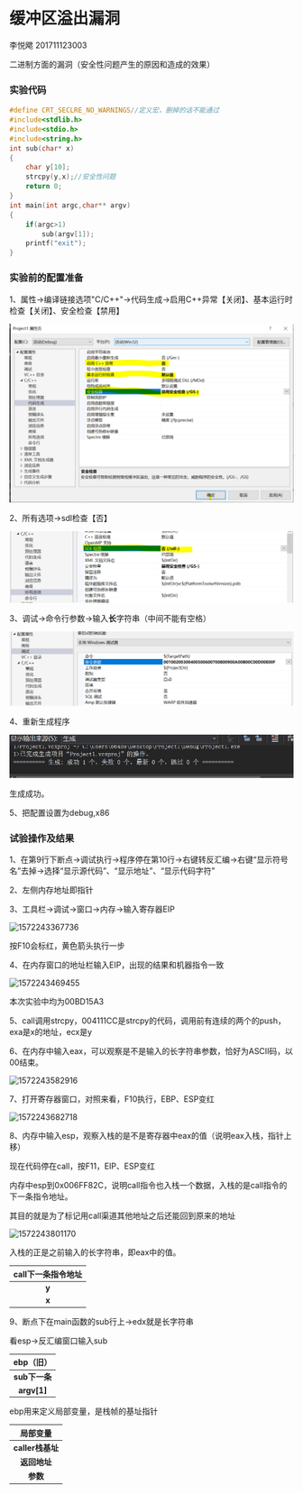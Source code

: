 # 缓冲区溢出漏洞

李悦飔 201711123003

二进制方面的漏洞（安全性问题产生的原因和造成的效果）

### 实验代码

```c
#define CRT_SECLRE_NO_WARNINGS//定义宏，删掉的话不能通过
#include<stdlib.h>
#include<stdio.h>
#include<string.h>
int sub(char* x)
{
    char y[10];
    strcpy(y,x);//安全性问题
    return 0;
}
int main(int argc,char** argv)
{
    if(argc>1)
        sub(argv[1]);
    printf("exit");
}
```

### 实验前的配置准备

1、属性→编译链接选项"C/C++"→代码生成→启用C++异常【关闭】、基本运行时检查【关闭】、安全检查【禁用】

![](./1572240946794.png)

2、所有选项→sdl检查【否】

![](1572241162957.png)

3、调试→命令行参数→输入**长**字符串（中间不能有空格）

![](1572241225444.png)

4、重新生成程序

![](1572241255775.png)

生成成功。

5、把配置设置为debug,x86

### 试验操作及结果

1、在第9行下断点→调试执行→程序停在第10行→右键转反汇编→右键“显示符号名”去掉→选择“显示源代码”、“显示地址”、“显示代码字符”

2、左侧内存地址即指针

3、工具栏→调试→窗口→内存→输入寄存器EIP

![1572243367736](C:\Users\66459\AppData\Roaming\Typora\typora-user-images\1572243367736.png)

按F10会标红，黄色箭头执行一步

4、在内存窗口的地址栏输入EIP，出现的结果和机器指令一致

![1572243469455](C:\Users\66459\AppData\Roaming\Typora\typora-user-images\1572243469455.png)

本次实验中均为00BD15A3

5、call调用strcpy，004111CC是strcpy的代码，调用前有连续的两个的push，exa是x的地址，ecx是y

6、在内存中输入eax，可以观察是不是输入的长字符串参数，恰好为ASCII码，以00结束。

![1572243582916](C:\Users\66459\AppData\Roaming\Typora\typora-user-images\1572243582916.png)

7、打开寄存器窗口，对照来看，F10执行，EBP、ESP变红

![1572243682718](C:\Users\66459\AppData\Roaming\Typora\typora-user-images\1572243682718.png)

8、内存中输入esp，观察入栈的是不是寄存器中eax的值（说明eax入栈，指针上移）

现在代码停在call，按F11，EIP、ESP变红

内存中esp到0x006FF82C，说明call指令也入栈一个数据，入栈的是call指令的下一条指令地址。

其目的就是为了标记用call渠道其他地址之后还能回到原来的地址

![1572243801170](C:\Users\66459\AppData\Roaming\Typora\typora-user-images\1572243801170.png)

入栈的正是之前输入的长字符串，即eax中的值。

| **call下一条指令地址** |
| :--------------------: |
|         **y**          |
|         **x**          |

9、断点下在main函数的sub行上→edx就是长字符串

看esp→反汇编窗口输入sub

|   ebp（旧）   |
| :-----------: |
| **sub下一条** |
|  **argv[1]**  |

ebp用来定义局部变量，是栈帧的基址指针

|     局部变量     |
| :--------------: |
| **caller栈基址** |
|   **返回地址**   |
|     **参数**     |

